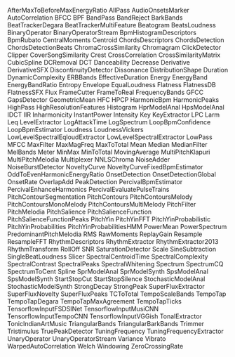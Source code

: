 AfterMaxToBeforeMaxEnergyRatio
AllPass
AudioOnsetsMarker
AutoCorrelation
BFCC
BPF
BandPass
BandReject
BarkBands
BeatTrackerDegara
BeatTrackerMultiFeature
Beatogram
BeatsLoudness
BinaryOperator
BinaryOperatorStream
BpmHistogramDescriptors
BpmRubato
CentralMoments
Centroid
ChordsDescriptors
ChordsDetection
ChordsDetectionBeats
ChromaCrossSimilarity
Chromagram
ClickDetector
Clipper
CoverSongSimilarity
Crest
CrossCorrelation
CrossSimilarityMatrix
CubicSpline
DCRemoval
DCT
Danceability
Decrease
Derivative
DerivativeSFX
DiscontinuityDetector
Dissonance
DistributionShape
Duration
DynamicComplexity
ERBBands
EffectiveDuration
Energy
EnergyBand
EnergyBandRatio
Entropy
Envelope
EqualLoudness
Flatness
FlatnessDB
FlatnessSFX
Flux
FrameCutter
FrameToReal
FrequencyBands
GFCC
GapsDetector
GeometricMean
HFC
HPCP
HarmonicBpm
HarmonicPeaks
HighPass
HighResolutionFeatures
Histogram
HprModelAnal
HpsModelAnal
IDCT
IIR
Inharmonicity
InstantPower
Intensity
Key
KeyExtractor
LPC
Larm
Leq
LevelExtractor
LogAttackTime
LogSpectrum
LoopBpmConfidence
LoopBpmEstimator
Loudness
LoudnessVickers
LowLevelSpectralEqloudExtractor
LowLevelSpectralExtractor
LowPass
MFCC
MaxFilter
MaxMagFreq
MaxToTotal
Mean
Median
MedianFilter
MelBands
Meter
MinMax
MinToTotal
MovingAverage
MultiPitchKlapuri
MultiPitchMelodia
Multiplexer
NNLSChroma
NoiseAdder
NoiseBurstDetector
NoveltyCurve
NoveltyCurveFixedBpmEstimator
OddToEvenHarmonicEnergyRatio
OnsetDetection
OnsetDetectionGlobal
OnsetRate
OverlapAdd
PeakDetection
PercivalBpmEstimator
PercivalEnhanceHarmonics
PercivalEvaluatePulseTrains
PitchContourSegmentation
PitchContours
PitchContoursMelody
PitchContoursMonoMelody
PitchContoursMultiMelody
PitchFilter
PitchMelodia
PitchSalience
PitchSalienceFunction
PitchSalienceFunctionPeaks
PitchYin
PitchYinFFT
PitchYinProbabilistic
PitchYinProbabilities
PitchYinProbabilitiesHMM
PowerMean
PowerSpectrum
PredominantPitchMelodia
RMS
RawMoments
ReplayGain
Resample
ResampleFFT
RhythmDescriptors
RhythmExtractor
RhythmExtractor2013
RhythmTransform
RollOff
SNR
SaturationDetector
Scale
SineSubtraction
SingleBeatLoudness
Slicer
SpectralCentroidTime
SpectralComplexity
SpectralContrast
SpectralPeaks
SpectralWhitening
Spectrum
SpectrumCQ
SpectrumToCent
Spline
SprModelAnal
SprModelSynth
SpsModelAnal
SpsModelSynth
StartStopCut
StartStopSilence
StochasticModelAnal
StochasticModelSynth
StrongDecay
StrongPeak
SuperFluxExtractor
SuperFluxNovelty
SuperFluxPeaks
TCToTotal
TempoScaleBands
TempoTap
TempoTapDegara
TempoTapMaxAgreement
TempoTapTicks
TensorflowInputFSDSINet
TensorflowInputMusiCNN
TensorflowInputTempoCNN
TensorflowInputVGGish
TonalExtractor
TonicIndianArtMusic
TriangularBands
TriangularBarkBands
Trimmer
Tristimulus
TruePeakDetector
TuningFrequency
TuningFrequencyExtractor
UnaryOperator
UnaryOperatorStream
Variance
Vibrato
WarpedAutoCorrelation
Welch
Windowing
ZeroCrossingRate
